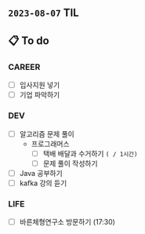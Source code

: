 ## `2023-08-07` TIL

## 📋 To do

### CAREER

- [ ] 입사지원 넣기
- [ ] 기업 파악하기

### DEV
- [ ] 알고리즘 문제 풀이
  - 프로그래머스
      + [ ] 택배 배달과 수거하기 `( / 1시간)`
      + [ ] 문제 풀이 작성하기
- [ ] Java 공부하기
- [ ] kafka 강의 듣기

### LIFE

- [ ] 바른체형연구소 방문하기 (17:30)